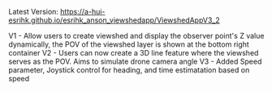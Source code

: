 Latest Version: https://a-hui-esrihk.github.io/esrihk_anson_viewshedapp/ViewshedAppV3_2

V1 - Allow users to create viewshed and display the observer point's Z value dynamically, the POV of the viewshed layer is shown at the bottom right container
V2 - Users can now create a 3D line feature where the viewshed serves as the POV. Aims to simulate drone camera angle
V3 - Added Speed parameter, Joystick control for heading, and time estimatation based on speed
